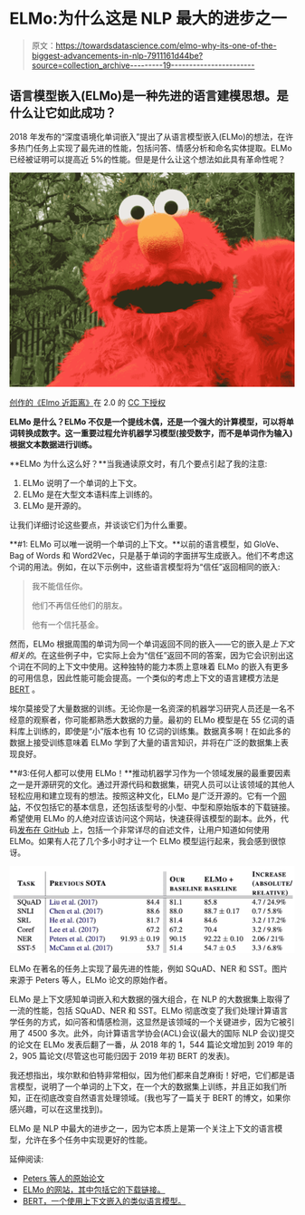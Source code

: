 # ELMo:为什么这是 NLP 最大的进步之一

> 原文：<https://towardsdatascience.com/elmo-why-its-one-of-the-biggest-advancements-in-nlp-7911161d44be?source=collection_archive---------19----------------------->

## 语言模型嵌入(ELMo)是一种先进的语言建模思想。是什么让它如此成功？

2018 年发布的“深度语境化单词嵌入”提出了从语言模型嵌入(ELMo)的想法，在许多热门任务上实现了最先进的性能，包括问答、情感分析和命名实体提取。ELMo 已经被证明可以提高近 5%的性能。但是是什么让这个想法如此具有革命性呢？

![](img/a7f33710ad32064f10907883ebd21780.png)

[创作的](https://www.flickr.com/photos/40486157@N00)[《Elmo 近距离》](https://www.flickr.com/photos/40486157@N00/3438225685)在 2.0 的 [CC 下授权](https://creativecommons.org/licenses/by/2.0/?ref=ccsearch&atype=rich)

**ELMo 是什么？ELMo 不仅是一个提线木偶，还是一个强大的计算模型，可以将单词转换成数字。这一重要过程允许机器学习模型(接受数字，而不是单词作为输入)根据文本数据进行训练。**

**ELMo 为什么这么好？**当我通读原文时，有几个要点引起了我的注意:

1.  ELMo 说明了一个单词的上下文。
2.  ELMo 是在大型文本语料库上训练的。
3.  ELMo 是开源的。

让我们详细讨论这些要点，并谈谈它们为什么重要。

**#1: ELMo 可以唯一说明一个单词的上下文。**以前的语言模型，如 GloVe、Bag of Words 和 Word2Vec，只是基于单词的字面拼写生成嵌入。他们不考虑这个词的用法。例如，在以下示例中，这些语言模型将为“信任”返回相同的嵌入:

> 我不能信任你。
> 
> 他们不再信任他们的朋友。
> 
> 他有一个信托基金。

然而，ELMo 根据周围的单词为同一个单词返回不同的嵌入——它的嵌入是*上下文相关的*。在这些例子中，它实际上会为“信任”返回不同的答案，因为它会识别出这个词在不同的上下文中使用。这种独特的能力本质上意味着 ELMo 的嵌入有更多的可用信息，因此性能可能会提高。一个类似的考虑上下文的语言建模方法是 [BERT](https://arxiv.org/pdf/1810.04805.pdf) 。

埃尔莫接受了大量数据的训练。无论你是一名资深的机器学习研究人员还是一名不经意的观察者，你可能都熟悉大数据的力量。最初的 ELMo 模型是在 55 亿词的语料库上训练的，即使是“小”版本也有 10 亿词的训练集。数据真多啊！在如此多的数据上接受训练意味着 ELMo 学到了大量的语言知识，并将在广泛的数据集上表现良好。

**#3:任何人都可以使用 ELMo！**推动机器学习作为一个领域发展的最重要因素之一是开源研究的文化。通过开源代码和数据集，研究人员可以让该领域的其他人轻松应用和建立现有的想法。按照这种文化，ELMo 是广泛开源的。它有一个[网站](https://allennlp.org/elmo)，不仅包括它的基本信息，还包括该型号的小型、中型和原始版本的下载链接。希望使用 ELMo 的人绝对应该访问这个网站，快速获得该模型的副本。此外，代码[发布在 GitHub](https://github.com/allenai/allennlp) 上，包括一个非常详尽的自述文件，让用户知道如何使用 ELMo。如果有人花了几个多小时才让一个 ELMo 模型运行起来，我会感到很惊讶。

![](img/d055fbd71fcff76f6d7fb3ee6a92a9fb.png)

ELMo 在著名的任务上实现了最先进的性能，例如 SQuAD、NER 和 SST。图片来源于 Peters 等人，ELMo 论文的原始作者。

ELMo 是上下文感知单词嵌入和大数据的强大组合，在 NLP 的大数据集上取得了一流的性能，包括 SQuAD、NER 和 SST。ELMo 彻底改变了我们处理计算语言学任务的方式，如问答和情感检测，这显然是该领域的一个关键进步，因为它被引用了 4500 多次。此外，向计算语言学协会(ACL)会议(最大的国际 NLP 会议)提交的论文在 ELMo 发表后翻了一番，从 2018 年的 1，544 篇论文增加到 2019 年的 2，905 篇论文(尽管这也可能归因于 2019 年初 BERT 的发表)。

我还想指出，埃尔默和伯特非常相似，因为他们都来自芝麻街！好吧，它们都是语言模型，说明了一个单词的上下文，在一个大的数据集上训练，并且正如我们所知，正在彻底改变自然语言处理领域。(我也写了一篇关于 BERT 的博文，如果你感兴趣，可以在这里找到)。

ELMo 是 NLP 中最大的进步之一，因为它本质上是第一个关注上下文的语言模型，允许在多个任务中实现更好的性能。

延伸阅读:

*   [Peters 等人的原始论文](https://arxiv.org/pdf/1802.05365.pdf)
*   [ELMo 的网站，其中包括它的下载链接。](https://allennlp.org/elmo)
*   [BERT，一个使用上下文嵌入的类似语言模型。](https://arxiv.org/pdf/1810.04805.pdf)